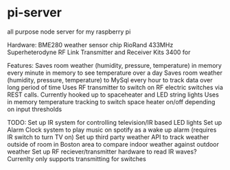 # pi-server
all purpose node server for my raspberry pi

Hardware:
  BME280 weather sensor chip
  RioRand 433MHz Superheterodyne RF Link Transmitter and Receiver Kits 3400 for

Features:
  Saves room weather (humidity, pressure, temperature) in memory every minute in memory to see temperature over a day
  Saves room weather (humidity, pressure, temperature) to MySql every hour to track data over long period of time
  Uses RF transmitter to switch on RF electric switches via REST calls. Currently hooked up to spaceheater and LED string lights
  Uses in memory temperature tracking to switch space heater on/off depending on input thresholds
  
TODO:
  Set up IR system for controlling television/IR based LED lights
  Set up Alarm Clock system to play music on spotify as a wake up alarm (requires IR switch to turn TV on)
  Set up third party weather API to track weather outside of room in Boston area to compare indoor weather against outdoor weather
  Set up RF reciever/transmitter hardware to read IR waves? Currenlty only supports transmitting for switches
